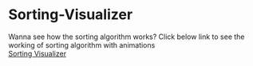 <h1>Sorting-Visualizer</h1>
Wanna see how the sorting algorithm works?
Click below link to see the working of sorting algorithm with animations
<br>
<a href="https://divyanshthakur.github.io/Sorting-Visualizer/">Sorting Visualizer</a>
